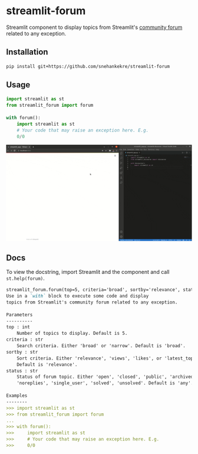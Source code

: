# streamlit-forum
Streamlit component to display topics from Streamlit's [community forum](https://discuss.streamlit.io/) related to any exception.

## Installation

```bash
pip install git+https://github.com/snehankekre/streamlit-forum
```

## Usage

```python
import streamlit as st
from streamlit_forum import forum

with forum():
    import streamlit as st
    # Your code that may raise an exception here. E.g.
    0/0
```
![Example](streamlit-forum.gif)

## Docs

To view the docstring, import Streamlit and the component and call `st.help(forum)`.

```markdown
streamlit_forum.forum(top=5, criteria='broad', sortby='relevance', status='any')
Use in a `with` block to execute some code and display 
topics from Streamlit's community forum related to any exception.

Parameters
----------
top : int
    Number of topics to display. Default is 5.
criteria : str
    Search criteria. Either 'broad' or 'narrow'. Default is 'broad'.
sortby : str
    Sort criteria. Either 'relevance', 'views', 'likes', or 'latest_topic'.
    Default is 'relevance'.
status : str
    Status of forum topic. Either 'open', 'closed', 'public', 'archived',
    'noreplies', 'single_user', 'solved', 'unsolved'. Default is 'any'.

Examples
--------
>>> import streamlit as st
>>> from streamlit_forum import forum
...
>>> with forum():
>>>     import streamlit as st
>>>     # Your code that may raise an exception here. E.g.
>>>     0/0

```
